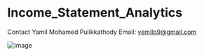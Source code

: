 # Income_Statement_Analytics
Contact
Yamil Mohamed Pulikkathody
Email: yemilp9@gmail.com


![image](https://github.com/Yemil/Income_Statement_Analytics/assets/25322895/7520e7a3-7691-4d7c-8939-80d3fcde73f8)
